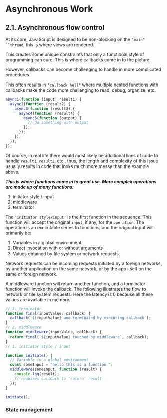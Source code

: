 # Asynchronous Work

## 2.1. Asynchronous flow control

At its core, JavaScript is designed to be non-blocking on the ` "main" ``thread `, this is where views are rendered.

This creates some unique constraints that only a functional style of programming can cure. This is where callbacks come in to the picture.

However, callbacks can become challenging to handle in more complicated procedures.

This often results in `"callback hell"` where multiple nested functions with callbacks make the code more challenging to read, debug, organize, etc.

```js
async1(function (input, result1) {
  async2(function (result2) {
    async3(function (result3) {
      async4(function (result4) {
        async5(function (output) {
          // do something with output
        });
      });
    });
  });
});
```

Of course, in real life there would most likely be additional lines of code to handle `result1`, `result2`, etc., thus, the length and complexity of this issue usually results in code that looks much more messy than the example above.

**_This is where functions come in to great use. More complex operations are made up of many functions:_**

1. initiator style / input
2. middleware
3. terminator

The `'initiator style/input'` is the first function in the sequence. This function will accept the original `input`, if any, for the `operation`. The operation is an executable series fo functions, and the original input will primarily be:

1. Variables in a global environment
2. Direct invocation with or without arguments
3. Values obtained by file system or network requests.

Network requests can be incoming requests initiated by a foreign networks, by another application on the same network, or by the app itself on the same or foreign network.

A middleware function will return another function, and a terminator function will invoke the callback. The following illustrates the flow to network or file system requests. Here the latency is 0 because all these values are available in memory.

```js
// 3. terminator
function final(inputValue, callback) {
  callback(`${inputValue} and terminated by executing callback`);
}
// 2. middleware
function middleware(inputValue, callback) {
  return final(`${inputValue} touched by middleware`, callback);
}
// 1. initiator style / input

function initiate() {
  // Variable in a global environment
  const someInput = "hello this is a function ";
  middleware(someInput, function (result) {
    console.log(result);
    // requires callback to 'return' result
  });
}

initiate();
```

### State management